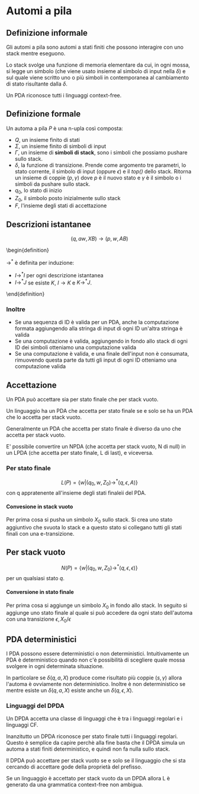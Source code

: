 # Automi a pila

## Definizione informale

Gli automi a pila sono automi a stati finiti che possono interagire con uno stack mentre eseguono.

Lo stack svolge una funzione di memoria elementare da cui, in ogni mossa, si legge un simbolo (che viene usato insieme al simbolo di input nella $\delta$) e sul quale viene scritto uno o più simboli in contemporanea al cambiamento di stato risultante dalla $\delta$.

Un PDA riconosce tutti i linguaggi context-free.

## Definizione formale

Un automa a pila $P$ è una n-upla così composta:

* $Q$, un insieme finito di stati
* $\Sigma$, un insieme finito di simboli di input
* $\Gamma$, un insieme di **simboli di stack**, sono i simboli che possiamo pushare sullo stack.
* $\delta$, la funzione di transizione. Prende come argomento tre parametri, lo stato corrente, il simbolo di input (oppure $\epsilon$) e il *top()* dello stack. Ritorna un insieme di coppie $(p, \gamma)$ dove $p$ è il nuovo stato e $\gamma$ è il simbolo o i simboli da pushare sullo stack.
* $q_0$, lo stato di inizio
* $Z_0$, il simbolo posto inizialmente sullo stack
* $F$, l'insieme degli stati di accettazione 

## Descrizioni istantanee

$$(q, aw, XB) \to (p,w,AB)$$

\begin{definition}

$\to^*$ è definita per induzione:

* $I \to^* I$ per ogni descrizione istantanea
* $I \to^* J$ se esiste $K$, $I \to K$ e $K \to^* J$.

\end{definition}

### Inoltre

* Se una sequenza di ID è valida per un PDA, anche la computazione formata aggiungendo alla stringa di input di ogni ID un'altra stringa è valida
* Se una computazione è valida, aggiungendo in fondo allo stack di ogni ID dei simboli otteniamo una computazione valida
* Se una computazione è valida, e una finale dell'input non è consumata, rimuovendo questa parte da tutti gli input di ogni ID otteniamo una computazione valida

## Accettazione

Un PDA può accettare sia per stato finale che per stack vuoto. 

Un linguaggio ha un PDA che accetta per stato finale se e solo se ha un PDA che lo accetta per stack vuoto. 

Generalmente un PDA che accetta per stato finale è diverso da uno che accetta per stack vuoto.

E' possibile convertire un NPDA (che accetta per stack vuoto, N di null) in un LPDA (che accetta per stato finale, L di last), e viceversa.

### Per stato finale

$$L(P) = \{w | (q_0,w,Z_0) \to^* (q,\epsilon,A) \}$$ con q appratenente all'insieme degli stati finaleìi del PDA.

#### Convesione in stack vuoto

Per prima cosa si pusha un simbolo $X_0$ sullo stack. Si crea uno stato aggiuntivo che svuota lo stack e a questo stato si collegano tutti gli stati finali con una e-transizione.

## Per stack vuoto 

$$N(P) = \{w | (q_0,w,Z_0) \to^* (q, \epsilon, \epsilon)\}$$ per un qualsiasi stato $q$.

#### Conversione in stato finale

Per prima cosa si aggiunge un simbolo $X_0$ in fondo allo stack. In seguito si aggiunge uno stato finale al quale si può accedere da ogni stato dell'automa con una transizione $\epsilon,X_0/\epsilon$


## PDA deterministici

I PDA possono essere deterministici o non deterministici.
Intuitivamente un PDA è deterministico quando non c'è possibilità di scegliere quale mossa svolgere in ogni determinata situazione. 

In particolare se $\delta(q,a,X)$ produce come risultato più coppie $(s, \gamma)$ allora l'automa è ovviamente non deterministico. Inoltre è non deterministico se mentre esiste un $\delta(q,a,X)$ esiste anche un $\delta(q,\epsilon,X)$.

### Linguaggi del DPDA

Un DPDA accetta una classe di linguaggi che è tra i linguaggi regolari e i linguaggi CF.

Inanzitutto un DPDA riconosce per stato finale tutti i linguaggi regolari. Questo è semplice da capire perchè alla fine basta che il DPDA simula un automa a stati finiti deterministico, e quindi non fa nulla sullo stack.

Il DPDA può accettare per stack vuoto se e solo se il linguaggio che si sta cercando di accettare gode della proprietà del prefisso.

Se un linguaggio è accettato per stack vuoto da un DPDA allora L è generato da una grammatica context-free non ambigua.